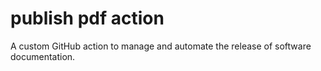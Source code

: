 # publish pdf action

A custom GitHub action to manage and automate the release of software documentation.
